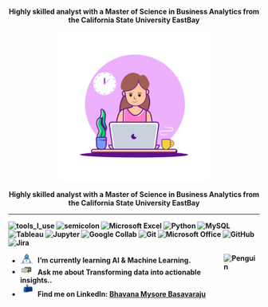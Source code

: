 <div align="center" width="50">

<p><strong>Highly skilled analyst with a Master of Science in Business Analytics from the California State University EastBay


<img src="https://github.com/bhavanabraj/bhavanabraj/blob/main/images/analyst-girl.gif?raw=true" href="https://github.com/bhavanabraj" alt="Bhavana"  width="60%"/><br> 
  
<p><strong>Highly skilled analyst with a Master of Science in Business Analytics from the California State University EastBay

<br>

</div>

<hr></hr>

![tools_I_use](https://img.shields.io/badge/-%F0%9F%9A%80%20Tools%20I%20use-orange)
![semicolon](https://img.shields.io/badge/-%3A-orange)
![Microsoft Excel](https://img.shields.io/badge/Microsoft_Excel-217346?style=for-the-badge&logo=microsoft-excel&logoColor=white)
![Python](https://img.shields.io/badge/Python-FFD43B?style=flat&logo=python&logoColor=darkgreen)
![MySQL](https://img.shields.io/badge/MySQL-4479A1.svg?style=for-the-badge&logo=MySQL&logoColor=white)
![Tableau](https://img.shields.io/badge/Tableau-E97627?style=for-the-badge&logo=Tableau&logoColor=white)
![Jupyter](https://img.shields.io/badge/Jupyter-F37626.svg?style=for-the-badge&logo=Jupyter&logoColor=white)
![Google Collab](https://img.shields.io/badge/Google%20Colab-F9AB00.svg?style=for-the-badge&logo=Google-Colab&logoColor=white)
![Git](https://img.shields.io/badge/Git-F05032.svg?style=for-the-badge&logo=Git&logoColor=white)
![Microsoft Office](https://img.shields.io/badge/Microsoft_Office-D83B01?style=for-the-badge&logo=microsoft-office&logoColor=white)
![GitHub](https://img.shields.io/badge/GitHub-100000?style=for-the-badge&logo=github&logoColor=white)
![Jira](https://img.shields.io/badge/Jira-0052CC.svg?style=for-the-badge&logo=Jira&logoColor=white)



-  <img alt="GIF" src="https://github.com/bhavanabraj/bhavanabraj/blob/main/images/Developer.gif" width="25" /> &nbsp; I’m currently learning **AI & Machine Learning**. <img align="right" src="https://raw.githubusercontent.com/Tarikul-Islam-Anik/Animated-Fluent-Emojis/master/Emojis/Animals/Penguin.png" alt="Penguin" width="15%" /><br>
- <img src="https://github.com/bhavanabraj/bhavanabraj/blob/main/images/message.gif?raw=true" width="25" />&nbsp;&nbsp; Ask me about **Transforming data into actionable insights.**. <br>
- <img src="https://github.com/bhavanabraj/bhavanabraj/blob/main/images/letterbox.gif?raw=true" width="25" /> &nbsp; Find me on LinkedIn: **[Bhavana Mysore Basavaraju](https://www.linkedin.com/in/bhavana-mysore-basavaraju/)**<br>
